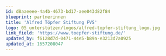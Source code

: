 ```yaml
---
id: d8aaeeee-4a4b-4673-bd17-aee043d82f84
blueprint: partnerinnen
title: 'Alfred Töpfer Stiftung FVS'
logo: 05_unterstützen/logos/alfred-topfer-stiftung_logo.jpg
link_field: 'https://www.toepfer-stiftung.de/'
updated_by: f6128d7d-0471-44e5-b89a-e3213d7a0925
updated_at: 1657208047
---
```


